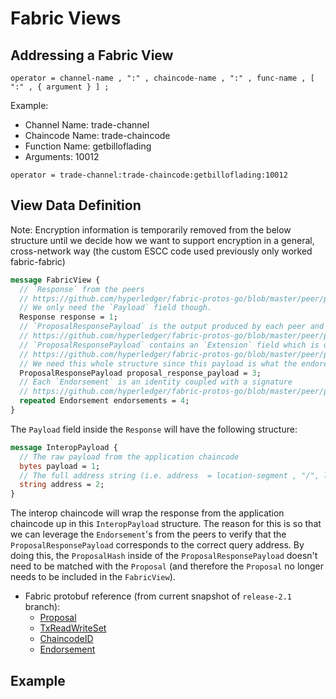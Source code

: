 # Fabric Views

## Addressing a Fabric View

```
operator = channel-name , ":" , chaincode-name , ":" , func-name , [ ":" , { argument } ] ;
```

Example:

-   Channel Name: trade-channel
-   Chaincode Name: trade-chaincode
-   Function Name: getbilloflading
-   Arguments: 10012

```
operator = trade-channel:trade-chaincode:getbilloflading:10012
```

## View Data Definition

Note: Encryption information is temporarily removed from the below structure until we decide how we want to support encryption in a general, cross-network way (the custom ESCC code used previously only worked fabric-fabric)

```protobuf
message FabricView {
  // `Response` from the peers
  // https://github.com/hyperledger/fabric-protos-go/blob/master/peer/proposal_response.pb.go#L113
  // We only need the `Payload` field though.
  Response response = 1;
  // `ProposalResponsePayload` is the output produced by each peer and signed as a serialized blob
  // https://github.com/hyperledger/fabric-protos-go/blob/master/peer/proposal_response.pb.go#L176
  // `ProposalResponsePayload` contains an `Extension` field which is of type `ChaincodeAction`
  // https://github.com/hyperledger/fabric-protos-go/blob/master/peer/proposal.pb.go#L280
  // We need this whole structure since this payload is what the endorements are signed on
  ProposalResponsePayload proposal_response_payload = 3;
  // Each `Endorsement` is an identity coupled with a signature
  // https://github.com/hyperledger/fabric-protos-go/blob/master/peer/proposal_response.pb.go#L242
  repeated Endorsement endorsements = 4;
}
```

The `Payload` field inside the `Response` will have the following structure:

```protobuf
message InteropPayload {
  // The raw payload from the application chaincode
  bytes payload = 1;
  // The full address string (i.e. address  = location-segment , "/", ledger-segment "/" , view-segment)
  string address = 2;
}
```

The interop chaincode will wrap the response from the application chaincode up in this `InteropPayload` structure. The reason for this is so that we can leverage the `Endorsement`'s from the peers to verify that the `ProposalResponsePayload` corresponds to the correct query address. By doing this, the `ProposalHash` inside of the `ProposalResponsePayload` doesn't need to be matched with the `Proposal` (and therefore the `Proposal` no longer needs to be included in the `FabricView`).

-   Fabric protobuf reference (from current snapshot of `release-2.1` branch):
    -   [Proposal](https://github.com/hyperledger/fabric-protos/blob/release-2.1/peer/proposal.proto#L122)
    -   [TxReadWriteSet](https://github.com/hyperledger/fabric-protos/blob/release-2.1/ledger/rwset/rwset.proto#L15)
    -   [ChaincodeID](https://github.com/hyperledger/fabric-protos/blob/release-2.1/peer/chaincode.proto#L21)
    -   [Endorsement](https://github.com/hyperledger/fabric-protos/blob/release-2.1/peer/proposal_response.proto#L86)

## Example
